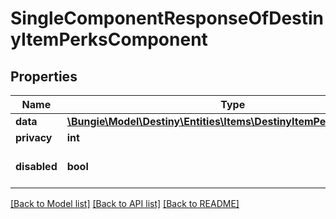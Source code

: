 # SingleComponentResponseOfDestinyItemPerksComponent

## Properties
Name | Type | Description | Notes
------------ | ------------- | ------------- | -------------
**data** | [**\Bungie\Model\Destiny\Entities\Items\DestinyItemPerksComponent**](DestinyItemPerksComponent.md) |  | [optional] 
**privacy** | **int** |  | [optional] 
**disabled** | **bool** | If true, this component is disabled. | [optional] 

[[Back to Model list]](../README.md#documentation-for-models) [[Back to API list]](../README.md#documentation-for-api-endpoints) [[Back to README]](../README.md)


